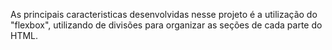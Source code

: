 As principais caracteristicas desenvolvidas nesse projeto é a utilização do "flexbox", utilizando de divisões para organizar as seções de cada parte do HTML. 
